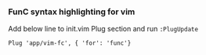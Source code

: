 ### FunC syntax highlighting for vim  
Add below line to init.vim Plug section and run ```:PlugUpdate```  

```
Plug 'app/vim-fc', { 'for': 'func'}
```
